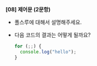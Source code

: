 **[08] 제어문 (2문항)**

- 폴스루에 대해서 설명해주세요.

- 다음 코드의 결과는 어떻게 될까요?

  ```js
  for (;;) {
    console.log("hello");
  }
  ```
